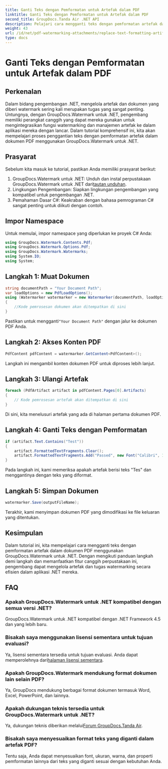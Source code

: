 ```yaml
---
title: Ganti Teks dengan Pemformatan untuk Artefak dalam PDF
linktitle: Ganti Teks dengan Pemformatan untuk Artefak dalam PDF
second_title: GroupDocs.Tanda Air .NET API
description: Pelajari cara mengganti teks dengan pemformatan artefak dalam dokumen PDF menggunakan GroupDocs.Watermark untuk .NET. Tingkatkan manajemen dokumen dengan mudah.
weight: 43
url: /id/net/pdf-watermarking-attachments/replace-text-formatting-artifact-pdf/
type: docs
---
```

# Ganti Teks dengan Pemformatan untuk Artefak dalam PDF

## Perkenalan
Dalam bidang pengembangan .NET, mengelola artefak dan dokumen yang diberi watermark sering kali merupakan tugas yang sangat penting. Untungnya, dengan GroupDocs.Watermark untuk .NET, pengembang memiliki perangkat canggih yang dapat mereka gunakan untuk mengintegrasikan fungsi watermarking dan manajemen artefak ke dalam aplikasi mereka dengan lancar. Dalam tutorial komprehensif ini, kita akan mempelajari proses penggantian teks dengan pemformatan artefak dalam dokumen PDF menggunakan GroupDocs.Watermark untuk .NET.
## Prasyarat
Sebelum kita masuk ke tutorial, pastikan Anda memiliki prasyarat berikut:
1.  GroupDocs.Watermark untuk .NET: Unduh dan instal perpustakaan GroupDocs.Watermark untuk .NET dari[tautan unduhan](https://releases.groupdocs.com/Watermark/net/).
2. Lingkungan Pengembangan: Siapkan lingkungan pengembangan yang kompatibel untuk pengembangan .NET.
3. Pemahaman Dasar C#: Keakraban dengan bahasa pemrograman C# sangat penting untuk diikuti dengan contoh.

## Impor Namespace
Untuk memulai, impor namespace yang diperlukan ke proyek C# Anda:
```csharp
using GroupDocs.Watermark.Contents.Pdf;
using GroupDocs.Watermark.Options.Pdf;
using GroupDocs.Watermark.Watermarks;
using System.IO;
using System;
```
## Langkah 1: Muat Dokumen
```csharp
string documentPath = "Your Document Path";
var loadOptions = new PdfLoadOptions();
using (Watermarker watermarker = new Watermarker(documentPath, loadOptions))
{
    //Kode pemrosesan dokumen akan ditempatkan di sini
}
```
 Pastikan untuk mengganti`"Your Document Path"` dengan jalur ke dokumen PDF Anda.
## Langkah 2: Akses Konten PDF
```csharp
PdfContent pdfContent = watermarker.GetContent<PdfContent>();
```
Langkah ini mengambil konten dokumen PDF untuk diproses lebih lanjut.
## Langkah 3: Ulangi Artefak
```csharp
foreach (PdfArtifact artifact in pdfContent.Pages[0].Artifacts)
{
    // Kode pemrosesan artefak akan ditempatkan di sini
}
```
Di sini, kita menelusuri artefak yang ada di halaman pertama dokumen PDF.
## Langkah 4: Ganti Teks dengan Pemformatan
```csharp
if (artifact.Text.Contains("Test"))
{
    artifact.FormattedTextFragments.Clear();
    artifact.FormattedTextFragments.Add("Passed", new Font("Calibri", 19, FontStyle.Bold), Color.Red, Color.Aqua);
}
```
Pada langkah ini, kami memeriksa apakah artefak berisi teks "Tes" dan menggantinya dengan teks yang diformat.
## Langkah 5: Simpan Dokumen
```csharp
watermarker.Save(outputFileName);
```
Terakhir, kami menyimpan dokumen PDF yang dimodifikasi ke file keluaran yang ditentukan.

## Kesimpulan
Dalam tutorial ini, kita mempelajari cara mengganti teks dengan pemformatan artefak dalam dokumen PDF menggunakan GroupDocs.Watermark untuk .NET. Dengan mengikuti panduan langkah demi langkah dan memanfaatkan fitur canggih perpustakaan ini, pengembang dapat mengelola artefak dan tugas watermarking secara efisien dalam aplikasi .NET mereka.
## FAQ
### Apakah GroupDocs.Watermark untuk .NET kompatibel dengan semua versi .NET?
GroupDocs.Watermark untuk .NET kompatibel dengan .NET Framework 4.5 dan yang lebih baru.
### Bisakah saya menggunakan lisensi sementara untuk tujuan evaluasi?
 Ya, lisensi sementara tersedia untuk tujuan evaluasi. Anda dapat memperolehnya dari[halaman lisensi sementara](https://purchase.groupdocs.com/temporary-license/).
### Apakah GroupDocs.Watermark mendukung format dokumen lain selain PDF?
Ya, GroupDocs mendukung berbagai format dokumen termasuk Word, Excel, PowerPoint, dan lainnya.
### Apakah dukungan teknis tersedia untuk GroupDocs.Watermark untuk .NET?
 Ya, dukungan teknis diberikan melalui[Forum GroupDocs.Tanda Air](https://forum.groupdocs.com/c/watermark/19).
### Bisakah saya menyesuaikan format teks yang diganti dalam artefak PDF?
Tentu saja, Anda dapat menyesuaikan font, ukuran, warna, dan properti pemformatan lainnya dari teks yang diganti sesuai dengan kebutuhan Anda.